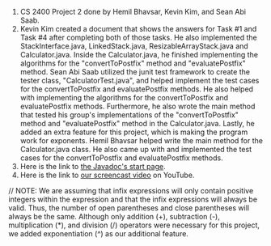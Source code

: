 1. CS 2400 Project 2 done by Hemil Bhavsar, Kevin Kim, and Sean Abi Saab.
2. Kevin Kim created a document that shows the answers for Task #1 and Task #4 after completing both of those tasks. He also implemented the StackInterface.java, LinkedStack.java, ResizableArrayStack.java and Calculator.java. Inside the Calculator.java, he finished implementing the algorithms for the "convertToPostfix" method and "evaluatePostfix" method. Sean Abi Saab utilized the junit test framework to create the tester class, "CalculatorTest.java", and helped implement the test cases for the convertToPostfix and evaluatePostfix methods. He also helped with implementing the algorithms for the convertToPostfix and evaluatePostfix methods. Furthermore, he also wrote the main method that tested his group's implementations of the "convertToPostfix" method and "evaluatePostfix" method in the Calculator.java. Lastly, he added an extra feature for this project, which is making the program work for exponents. Hemil Bhavsar helped write the main method for the Calculator.java class. He also came up with and implemented the test cases for the convertToPostfix and evaluatePostfix methods.
3. Here is the link to [the Javadoc's start page](https://codingtillwedie.github.io/Project2/package-summary.html). 
4. Here is the link to [our screencast video]() on YouTube.

// NOTE: We are assuming that infix expressions will only contain positive integers within the expression and that the infix expressions will always be valid. Thus, the number of open parentheses and close parentheses will always be the same. Although only addition (+), subtraction (-), multiplication (*), and division (/) operators were necessary for this project, we added exponentiation (^) as our additional feature. 
